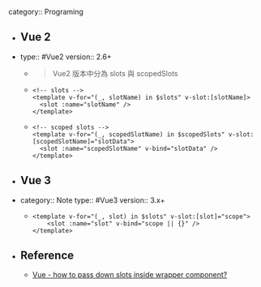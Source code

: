 category:: Programing

- ## Vue 2
- type:: #Vue2
  version:: 2.6+
	- > Vue2 版本中分為 slots 與 scopedSlots
	- ```vue
	  <!-- slots -->
	  <template v-for="(_, slotName) in $slots" v-slot:[slotName]>
	    <slot :name="slotName" />
	  </template>
	  ```
	- ```vue
	  <!-- scoped slots -->
	  <template v-for="(_, scopedSlotName) in $scopedSlots" v-slot:[scopedSlotName]="slotData">
	    <slot :name="scopedSlotName" v-bind="slotData" />
	  </template>
	  ```
- ## Vue 3
- category:: Note
  type:: #Vue3
  version:: 3.x+
	- ```vue
	  <template v-for="(_, slot) in $slots" v-slot:[slot]="scope">
	      <slot :name="slot" v-bind="scope || {}" />
	  </template>
	  ```
- ## Reference
	- [Vue - how to pass down slots inside wrapper component?](https://stackoverflow.com/questions/50891858/vue-how-to-pass-down-slots-inside-wrapper-component)